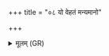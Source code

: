 +++
title = "०८ यो वेहतं मन्यमानो"

+++
<details><summary>मूलम् (GR)</summary>

यो वेहतं मन्यमानो  
गृहेषु पचते वशाम् ।  
अप्य् अस्य पुत्रान् पौत्रांश् च  
याचयते बृहस्पतिः ॥
</details>